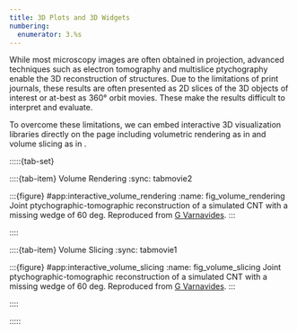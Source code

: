 ```yaml
---
title: 3D Plots and 3D Widgets
numbering:
  enumerator: 3.%s
---
```


While most microscopy images are often obtained in projection, advanced techniques such as electron tomography and multislice ptychography enable the 3D reconstruction of structures.
Due to the limitations of print journals, these results are often presented as 2D slices of the 3D objects of interest or at-best as 360° orbit movies.
These make the results difficult to interpret and evaluate.

To overcome these limitations, we can embed interactive 3D visualization libraries directly on the page including volumetric rendering as in [](#fig_volume_rendering) and volume slicing as in [](#fig_volume_slicing).

:::::{tab-set}

::::{tab-item} Volume Rendering
:sync: tabmovie2

:::{figure} #app:interactive_volume_rendering
:name: fig_volume_rendering
Joint ptychographic-tomographic reconstruction of a simulated CNT with a missing wedge of 60 deg. Reproduced from [G Varnavides](https://github.com/py4dstem/py4DSTEM_tutorials/blob/main/notebooks/ptycho05_CNT_overlap-tomography.ipynb).
:::

::::

::::{tab-item} Volume Slicing
:sync: tabmovie1

:::{figure} #app:interactive_volume_slicing
:name: fig_volume_slicing
Joint ptychographic-tomographic reconstruction of a simulated CNT with a missing wedge of 60 deg. Reproduced from [G Varnavides](https://github.com/py4dstem/py4DSTEM_tutorials/blob/main/notebooks/ptycho05_CNT_overlap-tomography.ipynb).
:::

::::

:::::

